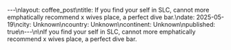 ---\nlayout: coffee_post\ntitle: If you find your self in SLC, cannot more emphatically recommend x wives place, a perfect dive bar.\ndate: 2025-05-19\ncity: Unknown\ncountry: Unknown\ncontinent: Unknown\npublished: true\n---\n\nIf you find your self in SLC, cannot more emphatically recommend x wives place, a perfect dive bar.